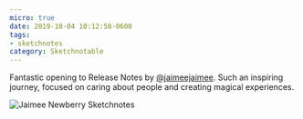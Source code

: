 ```yaml
---
micro: true
date: 2019-10-04 10:12:58-0600
tags:
- sketchnotes
category: Sketchnotable
---
```


Fantastic opening to Release Notes by [@jaimeejaimee](https://micro.blog/jaimeejaimee). Such an inspiring journey, focused on caring about people and creating magical experiences.

<img src="https://www.sketchnotable.com/uploads/2019/5190726729.jpg" alt="Jaimee Newberry Sketchnotes" />